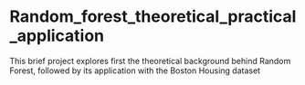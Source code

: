# Random_forest_theoretical_practical_application
This brief project explores first the theoretical background behind Random Forest, followed by its application with the Boston Housing dataset
